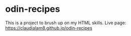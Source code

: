 # odin-recipes
This is a project to brush up on my HTML skills.
Live page: https://claudialam8.github.io/odin-recipes